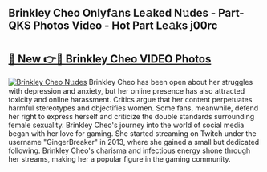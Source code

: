 ## Brinkley Cheo Onlyf𝚊ns Le𝚊ked N𝚞des - Part-QKS Photos Video - Hot Part Le𝚊ks j00rc

# <h2><a href="http://ac32982.deff.icu/?id=Brinkley+Cheo">🔗 New 👉🔴 Brinkley Cheo VIDEO Photos</a></h2>

[![Brinkley Cheo N𝚞des](https://i.imgur.com/rIISA9y.gif)](http://ac32982.deff.icu/?id=Brinkley+Cheo)
Brinkley Cheo has been open about her struggles with depression and anxiety, but her online presence has also attracted toxicity and online harassment. Critics argue that her content perpetuates harmful stereotypes and objectifies women. Some fans, meanwhile, defend her right to express herself and criticize the double standards surrounding female sexuality. Brinkley Cheo's journey into the world of social media began with her love for gaming. She started streaming on Twitch under the username "GingerBreaker" in 2013, where she gained a small but dedicated following. Brinkley Cheo's charisma and infectious energy shone through her streams, making her a popular figure in the gaming community.
